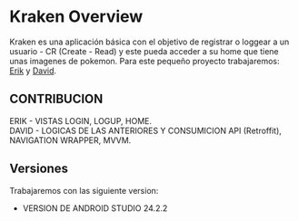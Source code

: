 # Kraken Overview
  Kraken es una aplicación básica con el objetivo de registrar o loggear a un usuario - CR (Create - Read) y este pueda acceder a su home que tiene unas imagenes de pokemon.
  Para este pequeño proyecto trabajaremos: [Erik](https://github.com/MeLLamoTawet) y [David](https://github.com/DavidDeLaTorre0).

## CONTRIBUCION
  ERIK - VISTAS LOGIN, LOGUP, HOME.    
  DAVID - LOGICAS DE LAS ANTERIORES Y CONSUMICION API (Retroffit), NAVIGATION WRAPPER, MVVM.
## Versiones
Trabajaremos con las siguiente version: 
  - VERSION DE ANDROID STUDIO 24.2.2
